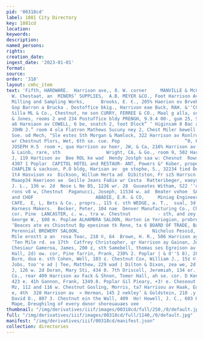 ```yaml
---
pid: '00318cd'
label: 1881 City Directory
key: 1881cd
location: 
keywords: 
description: 
named_persons: 
rights: 
creation_date: 
ingest_date: '2023-01-01'
format: 
source: 
order: '318'
layout: cmhc_item
text: 'Fifth, HARDWARE.  Harrison ave,, 8. W. corner     MANVILLE & McCARTHY,  42
  W. Chestaat, an  MINERS’ SUPPLIES,  A.B. MEYER &CO., Foot Harrison Ave.     Ore
  Milling and Sampling Works,      Brooks, E. €., 205% Haerion ov Brvekniam, [atues
  Gop Barron a Brucka . Dostoffice bkig., Harrivon eae Buck, RAH. &''CO., eocal Clarkes
  Silla ML & Co., Chestnut, ne son CURRY, FERREE & CO., Maal g alla, sod oo Sh Day
  & Jones, rooms 2 and 234 Postuffice bldy PRENGH, 9.9.4 00-, gum 25, Sunes block,
  a6 Hareiaon av COWELL, 6 be, snatch 2, toot Dlock” ‘ Higinsam 8 Bac ape Mariza MccOWAN,
  JOHN J.” room 4 ola Flatron Mathews Sucuny ney 2, Chest Miler bewell sce o, att
  Soe. od Mech, "Sle estes Sth Morgan & Mamlock, 322 Harrison av Ronlrup, Wo aw gi
  wr Chestnut Plors, Wet, 6th se. cue. Pop                        “0, 6th PLAYTER,
  JOSEPH H.5  room +, qua Harrison av heer, JW, & Ca, 216% Harrison av Smith, jones
  & Lainb, rare, sth                 Wright, CA, & Go., room 9, 502 Harrison Restaurants.  Bartolini,
  J, 119 Hartison av  Bee ROL ke wad  Hendy Jostph saa w: Chesnut  Rows, M. B. ‘Mes.
  4307 1 Poplar  CAPITOL HOTEL and RESTAUR- ANT, Powers &° Kober, propes., 193  oN
  CHAPLIN & sackson, P.O bldg, Harisan av  ge stophe, S., 32234 tied De oe ee aoe  Delmonico,
  1t4 Hasvison xv  Dickson, Willum Herta ad  Dibitston, Fr sz5 Harrscn sy  Pagel,
  Maaop34 Haerieon ae  Geille Jeans Fa8ie wr Cesta  Ratteribeger, eaeys afi eu  Newby,
  J. L., 136 w. 2d  Nose L Ne BS, 1236 wr. 28  Guueates Witham, S22 ''o-eh  Paddock
  rons v8 w, Chestnut  Paganucci, Joseph, 11534 w. ad  Beater vohoe  SABDLE ROOK OYSTER
  and CHOF                       ABADIE, E.R. & CO,     Miniag Engineers. Boa farutebed  SAL  VIENNA
  CAFE,  E, L, Bets & Co., proprs., 115 ¢. sth WEDGE, a. T.,  sual, 3d  Saddle and
  Harness Makers.  Becker, Peter, 104 nae  Denver Manufacturing Co., Chestnut, ne,
  cor. Pine  LANCASTER, c. w., tra w. Chestnut          - sth, and zey w. Chest-     Saloons.  Adkison,
  George W., $08 m. Poplae ALHAMBRA SALOON, Horton ie Yeriogion, probre.. 130 ©. 6th
  ‘Beaces ato es Chiostnut Bp epesinae tk Rene, ta 6 BOARD OF TRADE, Baar cater eet
  Perennial BREWERY SALOON,                           Nichelus Pesoid, propr, Ten
  Mile erostt a an  rosa Teac, 210 ©, 64  Brown, H. R., 506 Harrison ay  Burka; Jaines,
  ‘Ten Mile rd. se 17th  Catfrey Christopher, qr Harrison ay Gainan, John, 138 e,
  Chesiaur Gameroa, James, 200 ¢, sth Samebell, thomas ses Egreison av Garonne’ Concert
  Hall, 2d) ow. cor, Pine farrin, Prank, 230% 2. Poplar | & O''S 8), 28 Harison ay  ¢
  Bure, doa e. sth Cohen, Well, 103 ¢. Chestnut Cox, William J., 15¢ ©. Chestnut Cadthue,
  Jobs, too''e ad | Tee, Matthew, 229 wad | Dilton & Dixon, zea we, 2d  Bold, Charles
  J, 126 w. 2d Doran, Mary Sti, 434 0. 7th Driscoll, Jeremiah, 134 or. ad Bugle &
  Co., rear 409 Harrison av Fack & Shnon, Tomer Hall, ah se. cor. D Kenning, Bernard,
  423 e. 41h Gannon, Frank, 1349.8. Poplar Gil Pieary, +3! e. Cheseout Golismith,
  Mz, 112 and 116 w. Chestnut Gosling, Morris, ta7 Harrisou av Haak, Edward, newd
  e, 4th  320 Harrison av  « Herman, 145 2 nekley’ & Goldstein, 210 .y. Chestnut Holten,
  David D., 807 3. Chestnut ein the Wall, 409  Ho! Howell, J. C., 603 Harrison                                                                          Pints,
  Mape, Dreughilng of every donor shoreuauaes vee    '
thumbnail: "/img/derivatives/iiif/images/00318cd/full/250,/0/default.jpg"
full: "/img/derivatives/iiif/images/00318cd/full/1140,/0/default.jpg"
manifest: "/img/derivatives/iiif/00318cd/manifest.json"
collection: directories
---
```

